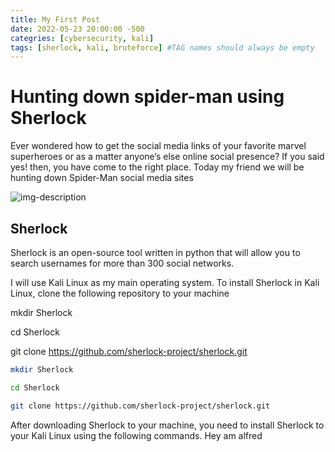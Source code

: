 ```yaml
---
title: My First Post
date: 2022-05-23 20:00:00 -500
categries: [cybersecurity, kali]
tags: [sherlock, kali, bruteforce] #TAG names should always be empty 
---
```


# Hunting down spider-man using Sherlock
Ever wondered how to get the social media links of your favorite marvel superheroes or as a matter anyone’s else online social presence? If you said yes! then, you have come to the right place. Today my friend we will be hunting down Spider-Man social media sites

![img-description](https://miro.medium.com/max/640/1*g3Byyhnjxc6-p24mk_MQDQ.gif)

## Sherlock
Sherlock is an open-source tool written in python that will allow you to search usernames for more than 300 social networks.

I will use Kali Linux as my main operating system. To install Sherlock in Kali Linux, clone the following repository to your machine


mkdir Sherlock

cd Sherlock

git clone https://github.com/sherlock-project/sherlock.git

~~~bash
mkdir Sherlock

cd Sherlock

git clone https://github.com/sherlock-project/sherlock.git
~~~

After downloading Sherlock to your machine, you need to install Sherlock to your Kali Linux using the following commands.
Hey am alfred



